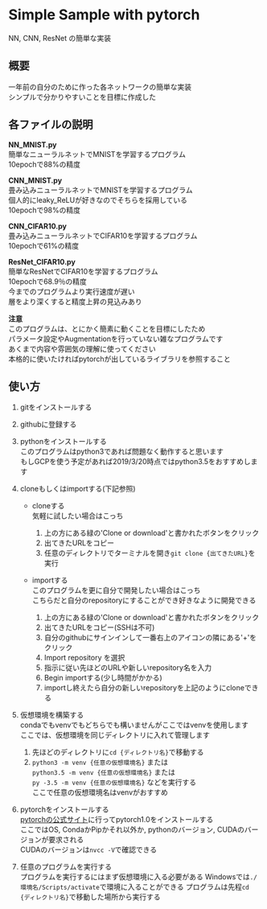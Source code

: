 # Simple Sample with pytorch
NN, CNN, ResNet の簡単な実装

## 概要
一年前の自分のために作った各ネットワークの簡単な実装  
シンプルで分かりやすいことを目標に作成した  

## 各ファイルの説明
**NN_MNIST.py**  
簡単なニューラルネットでMNISTを学習するプログラム  
10epochで88%の精度  

**CNN_MNIST.py**  
畳み込みニューラルネットでMNISTを学習するプログラム  
個人的にleaky_ReLUが好きなのでそちらを採用している  
10epochで98%の精度

**CNN_CIFAR10.py**  
畳み込みニューラルネットでCIFAR10を学習するプログラム  
10epochで61%の精度

**ResNet_CIFAR10.py**  
簡単なResNetでCIFAR10を学習するプログラム  
10epochで68.9％の精度  
今までのプログラムより実行速度が遅い  
層をより深くすると精度上昇の見込みあり  
  
**注意**  
このプログラムは、とにかく簡素に動くことを目標にしたため  
パラメータ設定やAugmentationを行っていない雑なプログラムです  
あくまで内容や雰囲気の理解に使ってください  
本格的に使いたければpytorchが出しているライブラリを参照すること

## 使い方  
1. gitをインストールする
1. githubに登録する
1. pythonをインストールする  
    このプログラムはpython3であれば問題なく動作すると思います  
    もしGCPを使う予定があれば2019/3/20時点ではpython3.5をおすすめします
1. cloneもしくはimportする(下記参照)  
    - cloneする  
    気軽に試したい場合はこっち  
        1. 上の方にある緑の'Clone or download'と書かれたボタンをクリック  
        1. 出てきたURLをコピー  
        1. 任意のディレクトリでターミナルを開き`git clone {出てきたURL}`を実行  

    - importする  
    このプログラムを更に自分で開発したい場合はこっち  
    こちらだと自分のrepositoryにすることができ好きなように開発できる
        1. 上の方にある緑の'Clone or download'と書かれたボタンをクリック  
        1. 出てきたURLをコピー(SSHは不可)  
        1. 自分のgithubにサインインして一番右上のアイコンの隣にある'+'をクリック
        1. Import repository を選択
        1. 指示に従い先ほどのURLや新しいrepository名を入力
        1. Begin importする(少し時間がかかる)
        1. importし終えたら自分の新しいrepositoryを上記のようにcloneできる  

1. 仮想環境を構築する  
    condaでもvenvでもどちらでも構いませんがここではvenvを使用します  
    ここでは、仮想環境を同じディレクトリに入れて管理します
    1. 先ほどのディレクトリに`cd {ディレクトリ名}`で移動する
    1. `python3 -m venv {任意の仮想環境名}` または  
    `python3.5 -m venv {任意の仮想環境名}` または  
    `py -3.5 -m venv {任意の仮想環境名}` などを実行する  
    ここで任意の仮想環境名はvenvがおすすめ
1. pytorchをインストールする  
    [pytorchの公式サイト](https://pytorch.org/)に行ってpytorch1.0をインストールする  
    ここではOS, CondaかPipかそれ以外か, pythonのバージョン, CUDAのバージョンが要求される  
    CUDAのバージョンは`nvcc -V`で確認できる
1. 任意のプログラムを実行する  
    プログラムを実行するにはまず仮想環境に入る必要がある
    Windowsでは`./環境名/Scripts/activate`で環境に入ることができる
    プログラムは先程`cd {ディレクトリ名}`で移動した場所から実行する
